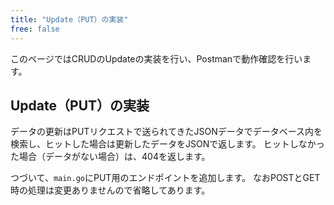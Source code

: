 ```yaml
---
title: "Update（PUT）の実装"
free: false
---
```


このページではCRUDのUpdateの実装を行い、Postmanで動作確認を行います。

## Update（PUT）の実装
データの更新はPUTリクエストで送られてきたJSONデータでデータベース内を検索し、ヒットした場合は更新したデータをJSONで返します。
ヒットしなかった場合（データがない場合）は、404を返します。

つづいて、`main.go`にPUT用のエンドポイントを追加します。
なおPOSTとGET時の処理は変更ありませんので省略してあります。
